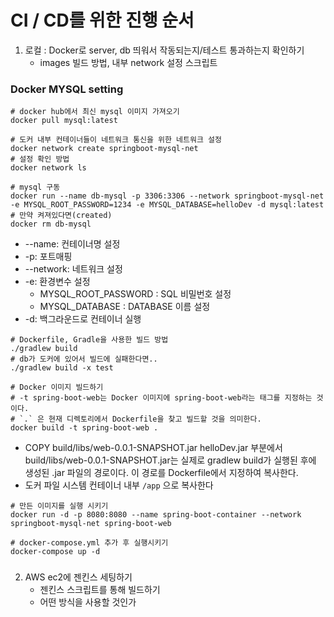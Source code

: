 # CI / CD를 위한 진행 순서

1. 로컬 : Docker로 server, db 띄워서 작동되는지/테스트 통과하는지 확인하기
   - images 빌드 방법, 내부 network 설정 스크립트

### Docker MYSQL setting

```shell
# docker hub에서 최신 mysql 이미지 가져오기
docker pull mysql:latest
```

```shell
# 도커 내부 컨테이너들이 네트워크 통신을 위한 네트워크 설정
docker network create springboot-mysql-net
# 설정 확인 방법
docker network ls
```

```shell
# mysql 구동
docker run --name db-mysql -p 3306:3306 --network springboot-mysql-net -e MYSQL_ROOT_PASSWORD=1234 -e MYSQL_DATABASE=helloDev -d mysql:latest
# 만약 켜져있다면(created)
docker rm db-mysql
```
- --name: 컨테이너명 설정
- -p: 포트매핑
- --network: 네트워크 설정
- -e: 환경변수 설정
  - MYSQL_ROOT_PASSWORD : SQL 비밀번호 설정
  - MYSQL_DATABASE : DATABASE 이름 설정
- -d: 백그라운드로 컨테이너 실행


```shell
# Dockerfile, Gradle을 사용한 빌드 방법
./gradlew build
# db가 도커에 있어서 빌드에 실패한다면..
./gradlew build -x test

# Docker 이미지 빌드하기
# -t spring-boot-web는 Docker 이미지에 spring-boot-web라는 태그를 지정하는 것이다.
# `.` 은 현재 디렉토리에서 Dockerfile을 찾고 빌드할 것을 의미한다.
docker build -t spring-boot-web .
```
- COPY build/libs/web-0.0.1-SNAPSHOT.jar helloDev.jar 부분에서 build/libs/web-0.0.1-SNAPSHOT.jar는 실제로 gradlew build가 실행된 후에 생성된 .jar 파일의 경로이다. 이 경로를 Dockerfile에서 지정하여 복사한다.
- 도커 파일 시스템 컨테이너 내부 `/app` 으로 복사한다
```shell
# 만든 이미지를 실행 시키기
docker run -d -p 8080:8080 --name spring-boot-container --network springboot-mysql-net spring-boot-web
```

```shell
# docker-compose.yml 추가 후 실행시키기
docker-compose up -d
```

### 

2. AWS ec2에 젠킨스 세팅하기
    - 젠킨스 스크립트를 통해 빌드하기
    - 어떤 방식을 사용할 것인가